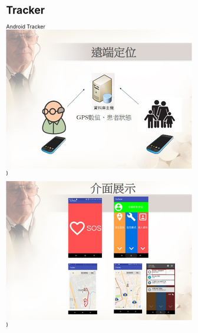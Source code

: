 # Tracker
Android Tracker
![系統架構圖](https://github.com/lzhengwei/Tracker/blob/master/image1.jpg))

![使用者介面](https://github.com/lzhengwei/Tracker/blob/master/image2.jpg))
